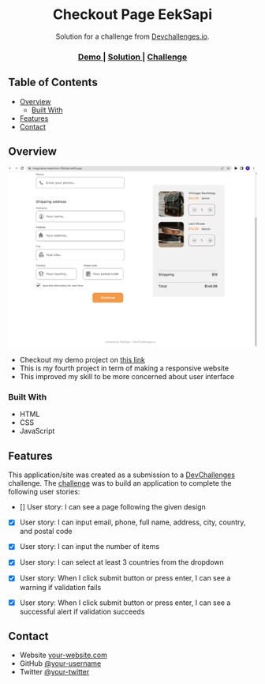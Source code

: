 <h1 align="center">Checkout Page EekSapi</h1>

<div align="center">
   Solution for a challenge from  <a href="http://devchallenges.io" target="_blank">Devchallenges.io</a>.
</div>

<div align="center">
  <h3>
    <a href="https://imaginative-nasturtium-88d3ab.netlify.app/">
      Demo
    </a>
    <span> | </span>
    <a href="https://github.com/EekSapi/Checkout-Page">
      Solution
    </a>
    <span> | </span>
    <a href="https://devchallenges.io/challenges/0J1NxxGhOUYVqihwegfO">
      Challenge
    </a>
  </h3>
</div>

## Table of Contents

- [Overview](#overview)
  - [Built With](#built-with)
- [Features](#features)
- [Contact](#contact)


<!-- OVERVIEW -->

## Overview

![screenshot](https://github.com/EekSapi/Checkout-Page/blob/253fd1eea1dcc995a9eadcd54051ce3fee41850c/Checkout%20Webpage.png)


- Checkout my demo project on <a href="https://imaginative-nasturtium-88d3ab.netlify.app/">this link</a>
- This is my fourth project in term of making a responsive website
- This improved my skill to be more concerned about user interface

### Built With

<!-- This section should list any major frameworks that you built your project using. Here are a few examples.-->

- HTML
- CSS
- JavaScript

## Features

<!-- List the features of your application or follow the template. Don't share the figma file here :) -->

This application/site was created as a submission to a [DevChallenges](https://devchallenges.io/challenges) challenge. The [challenge](https://devchallenges.io/challenges/0J1NxxGhOUYVqihwegfO) was to build an application to complete the following user stories:


- [] User story: I can see a page following the given design

- [x] User story: I can input email, phone, full name, address, city, country, and postal code

- [x] User story: I can input the number of items

- [x] User story: I can select at least 3 countries from the dropdown

- [x] User story: When I click submit button or press enter, I can see a warning if validation fails

- [x] User story: When I click submit button or press enter, I can see a successful alert if validation succeeds


## Contact

- Website [your-website.com](https://{your-web-site-link})
- GitHub [@your-username](https://{github.com/your-usermame})
- Twitter [@your-twitter](https://{twitter.com/your-username})
